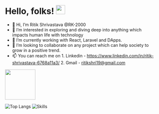 # Hello, folks! <img src="https://raw.githubusercontent.com/MartinHeinz/MartinHeinz/master/wave.gif" width="30px">
- 👋 Hi, I’m Ritik Shrivastava @RK-2000
- 👀 I’m interested in exploring and diving deep into anything which impacts human life with technology
- 🌱 I’m currently working with React, Laravel and DApps.
- 💞️ I’m looking to collaborate on any project which can help society to grow in a positive trend.
- 📫 You can reach me on
      1. Linkedin - https://www.linkedin.com/in/ritik-shrivastava-6768a11a3/
      2. Gmail - ritikshri19@gmail.com
 
<a href="https://www.linkedin.com/in/ritik-shrivastava-6768a11a3/" target="blank"><img align="center" src="URL_TO_YOUR_IMAGE" height="100" /></a>
      
      
![Top Langs](https://github-readme-stats.vercel.app/api/top-langs/?username=rk-2000&show_icons=true&theme=radical)
![Skills](https://github-readme-stats.vercel.app/api?username=rk-2000&show_icons=true&theme=radical)



